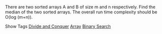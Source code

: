 There are two sorted arrays A and B of size m and n respectively. Find the median of the two sorted arrays. The overall run time complexity should be O(log (m+n)).

Show Tags
 [Divide and Conquer](/tag/divide-and-conquer/) [Array](/tag/array/) [Binary Search](/tag/binary-search/)
